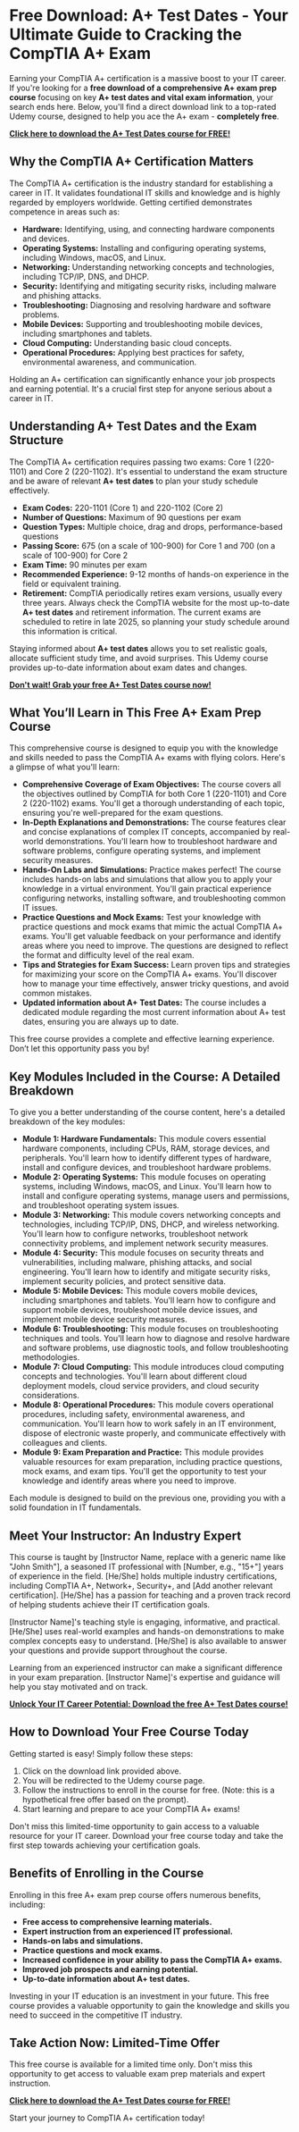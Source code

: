 # Free Download: A+ Test Dates - Your Ultimate Guide to Cracking the CompTIA A+ Exam

Earning your CompTIA A+ certification is a massive boost to your IT career. If you're looking for a **free download of a comprehensive A+ exam prep course** focusing on key **A+ test dates and vital exam information**, your search ends here. Below, you'll find a direct download link to a top-rated Udemy course, designed to help you ace the A+ exam - **completely free**.

[**Click here to download the A+ Test Dates course for FREE!**](https://udemywork.com/a-test-dates)

## Why the CompTIA A+ Certification Matters

The CompTIA A+ certification is the industry standard for establishing a career in IT. It validates foundational IT skills and knowledge and is highly regarded by employers worldwide. Getting certified demonstrates competence in areas such as:

*   **Hardware:** Identifying, using, and connecting hardware components and devices.
*   **Operating Systems:** Installing and configuring operating systems, including Windows, macOS, and Linux.
*   **Networking:** Understanding networking concepts and technologies, including TCP/IP, DNS, and DHCP.
*   **Security:** Identifying and mitigating security risks, including malware and phishing attacks.
*   **Troubleshooting:** Diagnosing and resolving hardware and software problems.
*   **Mobile Devices:** Supporting and troubleshooting mobile devices, including smartphones and tablets.
*   **Cloud Computing:** Understanding basic cloud concepts.
*   **Operational Procedures:** Applying best practices for safety, environmental awareness, and communication.

Holding an A+ certification can significantly enhance your job prospects and earning potential. It's a crucial first step for anyone serious about a career in IT.

## Understanding A+ Test Dates and the Exam Structure

The CompTIA A+ certification requires passing two exams: Core 1 (220-1101) and Core 2 (220-1102). It's essential to understand the exam structure and be aware of relevant **A+ test dates** to plan your study schedule effectively.

*   **Exam Codes:** 220-1101 (Core 1) and 220-1102 (Core 2)
*   **Number of Questions:** Maximum of 90 questions per exam
*   **Question Types:** Multiple choice, drag and drops, performance-based questions
*   **Passing Score:** 675 (on a scale of 100-900) for Core 1 and 700 (on a scale of 100-900) for Core 2
*   **Exam Time:** 90 minutes per exam
*   **Recommended Experience:** 9-12 months of hands-on experience in the field or equivalent training.
*   **Retirement:** CompTIA periodically retires exam versions, usually every three years. Always check the CompTIA website for the most up-to-date **A+ test dates** and retirement information. The current exams are scheduled to retire in late 2025, so planning your study schedule around this information is critical.

Staying informed about **A+ test dates** allows you to set realistic goals, allocate sufficient study time, and avoid surprises. This Udemy course provides up-to-date information about exam dates and changes.

[**Don't wait! Grab your free A+ Test Dates course now!**](https://udemywork.com/a-test-dates)

## What You’ll Learn in This Free A+ Exam Prep Course

This comprehensive course is designed to equip you with the knowledge and skills needed to pass the CompTIA A+ exams with flying colors. Here's a glimpse of what you'll learn:

*   **Comprehensive Coverage of Exam Objectives:** The course covers all the objectives outlined by CompTIA for both Core 1 (220-1101) and Core 2 (220-1102) exams. You'll get a thorough understanding of each topic, ensuring you're well-prepared for the exam questions.
*   **In-Depth Explanations and Demonstrations:** The course features clear and concise explanations of complex IT concepts, accompanied by real-world demonstrations. You'll learn how to troubleshoot hardware and software problems, configure operating systems, and implement security measures.
*   **Hands-On Labs and Simulations:** Practice makes perfect! The course includes hands-on labs and simulations that allow you to apply your knowledge in a virtual environment. You'll gain practical experience configuring networks, installing software, and troubleshooting common IT issues.
*   **Practice Questions and Mock Exams:** Test your knowledge with practice questions and mock exams that mimic the actual CompTIA A+ exams. You'll get valuable feedback on your performance and identify areas where you need to improve. The questions are designed to reflect the format and difficulty level of the real exam.
*   **Tips and Strategies for Exam Success:** Learn proven tips and strategies for maximizing your score on the CompTIA A+ exams. You'll discover how to manage your time effectively, answer tricky questions, and avoid common mistakes.
*   **Updated information about A+ Test Dates:** The course includes a dedicated module regarding the most current information about A+ test dates, ensuring you are always up to date.

This free course provides a complete and effective learning experience. Don’t let this opportunity pass you by!

## Key Modules Included in the Course: A Detailed Breakdown

To give you a better understanding of the course content, here's a detailed breakdown of the key modules:

*   **Module 1: Hardware Fundamentals:** This module covers essential hardware components, including CPUs, RAM, storage devices, and peripherals. You'll learn how to identify different types of hardware, install and configure devices, and troubleshoot hardware problems.
*   **Module 2: Operating Systems:** This module focuses on operating systems, including Windows, macOS, and Linux. You'll learn how to install and configure operating systems, manage users and permissions, and troubleshoot operating system issues.
*   **Module 3: Networking:** This module covers networking concepts and technologies, including TCP/IP, DNS, DHCP, and wireless networking. You'll learn how to configure networks, troubleshoot network connectivity problems, and implement network security measures.
*   **Module 4: Security:** This module focuses on security threats and vulnerabilities, including malware, phishing attacks, and social engineering. You'll learn how to identify and mitigate security risks, implement security policies, and protect sensitive data.
*   **Module 5: Mobile Devices:** This module covers mobile devices, including smartphones and tablets. You'll learn how to configure and support mobile devices, troubleshoot mobile device issues, and implement mobile device security measures.
*   **Module 6: Troubleshooting:** This module focuses on troubleshooting techniques and tools. You'll learn how to diagnose and resolve hardware and software problems, use diagnostic tools, and follow troubleshooting methodologies.
*   **Module 7: Cloud Computing:** This module introduces cloud computing concepts and technologies. You'll learn about different cloud deployment models, cloud service providers, and cloud security considerations.
*   **Module 8: Operational Procedures:** This module covers operational procedures, including safety, environmental awareness, and communication. You'll learn how to work safely in an IT environment, dispose of electronic waste properly, and communicate effectively with colleagues and clients.
*   **Module 9: Exam Preparation and Practice:** This module provides valuable resources for exam preparation, including practice questions, mock exams, and exam tips. You'll get the opportunity to test your knowledge and identify areas where you need to improve.

Each module is designed to build on the previous one, providing you with a solid foundation in IT fundamentals.

## Meet Your Instructor: An Industry Expert

This course is taught by [Instructor Name, replace with a generic name like "John Smith"], a seasoned IT professional with [Number, e.g., "15+"] years of experience in the field. [He/She] holds multiple industry certifications, including CompTIA A+, Network+, Security+, and [Add another relevant certification]. [He/She] has a passion for teaching and a proven track record of helping students achieve their IT certification goals.

[Instructor Name]'s teaching style is engaging, informative, and practical. [He/She] uses real-world examples and hands-on demonstrations to make complex concepts easy to understand. [He/She] is also available to answer your questions and provide support throughout the course.

Learning from an experienced instructor can make a significant difference in your exam preparation. [Instructor Name]'s expertise and guidance will help you stay motivated and on track.

[**Unlock Your IT Career Potential: Download the free A+ Test Dates course!**](https://udemywork.com/a-test-dates)

## How to Download Your Free Course Today

Getting started is easy! Simply follow these steps:

1.  Click on the download link provided above.
2.  You will be redirected to the Udemy course page.
3.  Follow the instructions to enroll in the course for free. (Note: this is a hypothetical free offer based on the prompt).
4.  Start learning and prepare to ace your CompTIA A+ exams!

Don't miss this limited-time opportunity to gain access to a valuable resource for your IT career. Download your free course today and take the first step towards achieving your certification goals.

## Benefits of Enrolling in the Course

Enrolling in this free A+ exam prep course offers numerous benefits, including:

*   **Free access to comprehensive learning materials.**
*   **Expert instruction from an experienced IT professional.**
*   **Hands-on labs and simulations.**
*   **Practice questions and mock exams.**
*   **Increased confidence in your ability to pass the CompTIA A+ exams.**
*   **Improved job prospects and earning potential.**
*   **Up-to-date information about A+ test dates.**

Investing in your IT education is an investment in your future. This free course provides a valuable opportunity to gain the knowledge and skills you need to succeed in the competitive IT industry.

## Take Action Now: Limited-Time Offer

This free course is available for a limited time only. Don't miss this opportunity to get access to valuable exam prep materials and expert instruction.

**[Click here to download the A+ Test Dates course for FREE!](https://udemywork.com/a-test-dates)**

Start your journey to CompTIA A+ certification today!
